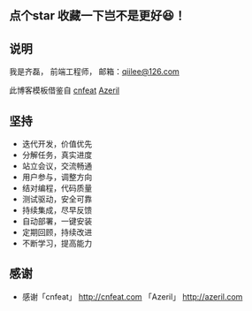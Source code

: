 ## 点个star 收藏一下岂不是更好😆！

## 说明

我是齐磊，
前端工程师，
邮箱：qiilee@126.com

此博客模板借鉴自 [cnfeat](https://github.com/cnfeat)
                 [Azeril](https://github.com/Azeril)

## 坚持

- 迭代开发，价值优先
- 分解任务，真实进度
- 站立会议，交流畅通
- 用户参与，调整方向
- 结对编程，代码质量
- 测试驱动，安全可靠
- 持续集成，尽早反馈
- 自动部署，一键安装
- 定期回顾，持续改进
- 不断学习，提高能力


## 感谢

- 感谢「cnfeat」 http://cnfeat.com
      「Azeril」 http://azeril.com   
